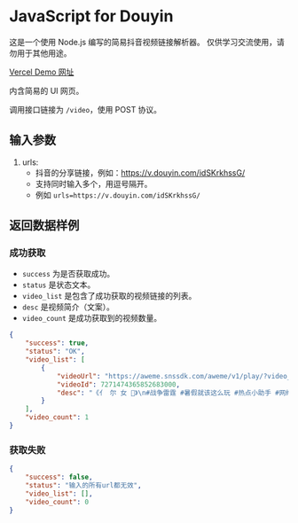 ﻿# JavaScript for Douyin

这是一个使用 Node.js 编写的简易抖音视频链接解析器。
仅供学习交流使用，请勿用于其他用途。

[Vercel Demo 网址](https://java-script-douyin.vercel.app/)

内含简易的 UI 网页。

调用接口链接为 `/video`，使用 POST 协议。

## 输入参数

1. urls:
   - 抖音的分享链接，例如：https://v.douyin.com/idSKrkhssG/
   - 支持同时输入多个，用逗号隔开。
   - 例如 ```urls=https://v.douyin.com/idSKrkhssG/```

## 返回数据样例

### 成功获取

- `success` 为是否获取成功。
- `status` 是状态文本。
- `video_list` 是包含了成功获取的视频链接的列表。
- `desc` 是视频简介（文案）。
- `video_count` 是成功获取到的视频数量。

```json
{
    "success": true,
    "status": "OK",
    "video_list": [
        {
            "videoUrl": "https://aweme.snssdk.com/aweme/v1/play/?video_id=v0300fg10000cjkncubc77u5dpcl4v5g",
            "videoId": 7271474365852683000,
            "desc": "《亻 尔 女 🐎》\n#战争雷霆 #暑假就该这么玩 #热点小助手 #网络游戏 #战争"
        }
    ],
    "video_count": 1
}
```
### 获取失败
```json
{
    "success": false,
    "status": "输入的所有url都无效",
    "video_list": [],
    "video_count": 0
}
```


